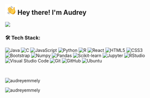 <img src="./assets/Hand%20Wave.gif" width='40' align="left"/><h2>Hey there! I'm Audrey</h2>

<img src="https://komarev.com/ghpvc/?username=audreyemmely&color=blueviolet" align="left">

<br/>
<!--
- 🔭 I’m currently working on ...
- 🌱 I’m currently learning ...
- 💬 Ask me about ...
- 📫 How to reach me: ...
- 😄 Pronouns: ...
- ⚡ Fun fact: ...
-->

### 🛠️ Tech Stack:

![Java](https://img.shields.io/badge/-Java-black?style=flat-square&logo=java)
![C](https://img.shields.io/badge/-C-black?style=flat-square&logo=c)
![JavaScript](https://img.shields.io/badge/-Javascript-black?style=flat-square&logo=javascript)
![Python](https://img.shields.io/badge/-Python-black?style=flat-square&logo=python)
![R](https://img.shields.io/badge/-R-black?style=flat-square&logo=r)
![React](https://img.shields.io/badge/-React-black?style=flat-square&logo=react)
![HTML5](https://img.shields.io/badge/-HTML5-black?style=flat-square&logo=html5&logoColor=white)
![CSS3](https://img.shields.io/badge/-CSS3-black?style=flat-square&logo=css3)
![Bootstrap](https://img.shields.io/badge/-Bootstrap-black?style=flat-square&logo=bootstrap)
![Numpy](https://img.shields.io/badge/-Numpy-black?style=flat-square&logo=numpy)
![Pandas](https://img.shields.io/badge/-Pandas-black?style=flat-square&logo=pandas)
![Scikit-learn](https://img.shields.io/badge/-Sklearn-black?style=flat-square&logo=scikit-learn)
![Jupyter](https://img.shields.io/badge/-Jupyter-black?style=flat-square&logo=jupyter)
![RStudio](https://img.shields.io/badge/-RStudio-black?style=flat-square&logo=rstudio)
![Visual Studio Code](https://img.shields.io/badge/-Visual%20Studio%20Code-black?style=flat-square&logo=visual-studio-code)
![Git](https://img.shields.io/badge/-Git-black?style=flat-square&logo=git)
![GitHub](https://img.shields.io/badge/-GitHub-black?style=flat-square&logo=github)
![Ubuntu](https://img.shields.io/badge/-Ubuntu-black?style=flat-square&logo=ubuntu)

<br/>

<p><img align="center" src="https://github-readme-stats.vercel.app/api?username=audreyemmely&show_icons=true&theme=nightowl" alt="audreyemmely" /></p>

<p><img align="left" src="https://github-readme-stats.vercel.app/api/top-langs/?username=audreyemmely&layout=compact&theme=nightowl" alt="audreyemmely" /></p>
